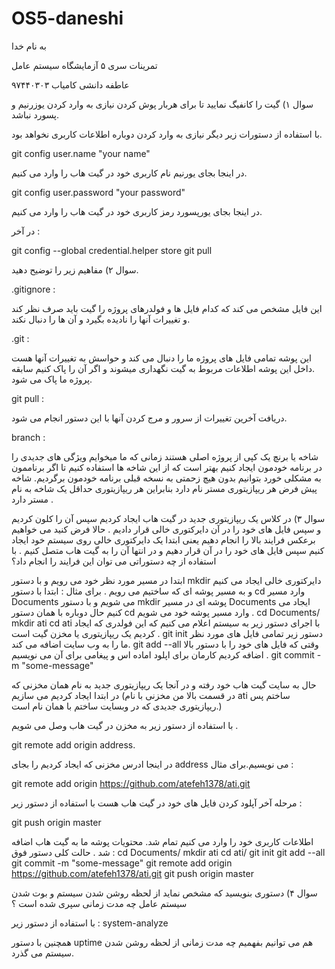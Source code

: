 # OS5-daneshi

به نام خدا

تمرینات سری ۵ آزمایشگاه سیستم عامل

عاطفه دانشی کامیاب ۹۷۴۴۰۳۰۳
 
 سوال ۱) گیت را کانفیگ نمایید تا برای هربار پوش کردن نیازی به وارد کردن یوزرنیم و پسورد نباشد.
 
 با استفاده از دستورات زیر دیگر نیازی به وارد کردن دوباره اطلاعات کاربری نخواهد بود.
 
 git config user.name "your name"
 
 در اینجا بجای یورنیم نام کاربری خود در گیت هاب را وارد می کنیم.
 
 git config user.password "your password"
 
 در اینجا بجای یورپسورد رمز کاربری خود در گیت هاب را وارد می کنیم.
 
 در آخر :
 
 git config --global credential.helper store
 git pull
 
سوال ۲) مفاهیم زیر را توضیح دهید.

.gitignore :

این فایل مشخص می کند که کدام فایل ها و فولدرهای پروژه را گیت باید صرف نظر کند و تغییرات آنها را نادیده بگیرد و آن ها را دنبال نکند.

.git :

این پوشه تمامی فایل های پروژه ما را دنبال می کند و حواسش به تغییرات آنها هست .داخل این پوشه اطلاعات مربوط به گیت نگهداری میشوند و اگر آن را پاک کنیم سابقه پروژه ما پاک می شود.

git pull :

دریافت آخرین تغییرات از سرور و مرج کردن آنها با این دستور انجام می شود.

branch :

شاخه یا برنچ یک کپی از پروژه اصلی هستند زمانی که ما میخوایم ویژگی های جدیدی را در برنامه خودمون ایجاد کنیم بهتر است که از این شاخه ها استفاده کنیم تا اگر برناممون به مشکلی خورد بتوانیم بدون هیچ زحمتی به نسخه قبلی برنامه خودمون برگردیم. 
شاخه پیش فرض هر ریپازیتوری مستر نام دارد بنابراین هر ریپازیتوری حداقل یک شاخه به نام مستر دارد .

سوال ۳) در کلاس یک ریپازیتوری جدید در گیت هاب ایجاد کردیم سپس آن را  کلون کردیم و سپس فایل های خود را در آن دایرکتوری خالی قرار دادیم .
حالا فرض کنید می خواهیم برعکس فرایند بالا را انجام دهیم یعنی ابتدا یک دایرکتوری خالی روی سیستم خود ایجاد کنیم سپس فایل های خود را در آن قرار دهیم و در انتها آن را به گیت هاب متصل کنیم . با استفاده از چه دستوراتی می توان این فرایند را انجام داد؟

ابتدا در مسیر مورد نظر خود می رویم و با دستور mkdir دایرکتوری خالی ایجاد می کنیم و به مسیر پوشه ای که ساختیم می رویم . 
برای مثال : ابتدا با دستور cd وارد مسیر Documents می شویم و با دستور mkdir پوشه ای در مسیر Documents ایجاد می کنیم حال دوباره با همان دستور cd وارد مسیر پوشه خود می شویم .
cd Documents/
mkdir ati
cd ati
با اجرای دستور زیر به سیستم اعلام می کنیم که این فولدری که ایجاد کردیم یک ریپازیتوری یا مخزن گیت است .
git init
 دستور زیر تمامی فایل های مورد نظر ما را به وب سایت اضافه می کند.
 git add --all
 وقتی که فایل های خود را با دستور بالا اضافه کردیم کارمان برای اپلود اماده اس و پیغامی برای آن می نویسیم .
 git commit -m "some-message"
 
 حال به سایت گیت هاب خود رفته و در آنجا یک ریپازیتوری جدید به نام همان مخزنی که در ابتدا ایجاد کردیم می سازیم (در قسمت بالا من مخزنی با نام ati ساختم پس ریپازیتوری جدیدی که در وبسایت ساختم با همان نام است.)
 
 با استفاده از دستور زیر به مخزن در گیت هاب وصل می شویم .
 
 git remote add origin address.
 
 در اینجا ادرس مخزنی که ایجاد کردیم را بجای address می نویسیم.برای مثال :
 
 git remote add origin https://github.com/atefeh1378/ati.git
 
مرحله آخر آپلود کردن فایل های خود در گیت هاب هست با استفاده از دستور زیر :

git push origin master

اطلاعات کاربری خود را وارد می کنیم تمام شد. محتویات پوشه ما به گیت هاب اضافه شد .
حالت کلی دستور فوق :
cd Documents/
mkdir ati
cd ati/
git init
git add --all
git commit -m "some-message"
git remote add origin https://github.com/atefeh1378/ati.git
git push origin master

سوال ۴) دستوری بنویسید که مشخص نماید از لحظه روشن شدن سیستم و بوت شدن سیستم عامل چه مدت زمانی سپری شده است ؟

با استفاده از دستور زیر :
system-analyze

همچنین با دستور uptime هم می توانیم بفهمیم چه مدت زمانی از لحظه روشن شدن سیستم می گذرد.
 
 
 

